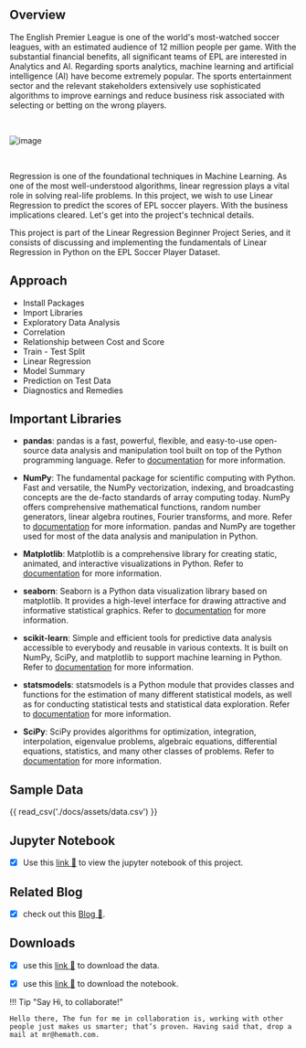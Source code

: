 ## **Overview**



The English Premier League is one of the world's most-watched soccer leagues, with an estimated audience of 12 million people per game.
With the substantial financial benefits, all significant teams of EPL are interested in Analytics and AI. Regarding sports analytics, machine learning and artificial intelligence (AI) have become extremely popular. The sports entertainment sector and the relevant stakeholders extensively use sophisticated algorithms to improve earnings and reduce business risk associated with selecting or betting on the wrong players.


<br>

![image](https://cdn.pixabay.com/photo/2016/04/15/20/28/football-1331838__340.jpg)

<br>


Regression is one of the foundational techniques in Machine Learning. As one of the most well-understood algorithms, linear regression plays a vital role in solving real-life problems.
In this project, we wish to use Linear Regression to predict the scores of EPL soccer players.
With the business implications cleared. Let's get into the project's technical details.



This project is part of the Linear Regression Beginner Project Series, and it consists of discussing and implementing the fundamentals of Linear Regression in Python on the EPL Soccer Player Dataset.

## **Approach**

* Install Packages
* Import Libraries
* Exploratory Data Analysis
* Correlation
* Relationship between Cost and Score
* Train - Test Split
* Linear Regression
* Model Summary
* Prediction on Test Data
* Diagnostics and Remedies

## **Important Libraries**
 
* **pandas**: pandas is a fast, powerful, flexible, and easy-to-use open-source data analysis and manipulation tool built on top of the Python programming language. Refer to [documentation](https://pandas.pydata.org/) for more information.
 
* **NumPy**: The fundamental package for scientific computing with Python. Fast and versatile, the NumPy vectorization, indexing, and broadcasting concepts are the de-facto standards of array computing today. NumPy offers comprehensive mathematical functions, random number generators, linear algebra routines, Fourier transforms, and more. Refer to [documentation](https://numpy.org/) for more information. pandas and NumPy are together used for most of the data analysis and manipulation in Python.
 
* **Matplotlib**: Matplotlib is a comprehensive library for creating static, animated, and interactive visualizations in Python. Refer to [documentation](https://matplotlib.org/) for more information.
 
* **seaborn**: Seaborn is a Python data visualization library based on matplotlib. It provides a high-level interface for drawing attractive and informative statistical graphics. Refer to [documentation](https://seaborn.pydata.org/) for more information.
 
* **scikit-learn**: Simple and efficient tools for predictive data analysis
accessible to everybody and reusable in various contexts.
It is built on NumPy, SciPy, and matplotlib to support machine learning in Python. Refer to [documentation](https://scikit-learn.org/stable/) for more information.
 
* **statsmodels**: statsmodels is a Python module that provides classes and functions for the estimation of many different statistical models, as well as for conducting statistical tests and statistical data exploration. Refer to [documentation](https://www.statsmodels.org/stable/index.html) for more information.
 
* **SciPy**: SciPy provides algorithms for optimization, integration, interpolation, eigenvalue problems, algebraic equations, differential equations, statistics, and many other classes of problems. Refer to [documentation](https://scipy.org/) for more information.
 

## Sample Data


{{ read_csv('./docs/assets/data.csv') }}

## Jupyter Notebook


 - [x] Use this [link :link:](https://git.hemath.com/1_LR_model_using_EPL_soccer_data/notebook/ ) to view the jupyter notebook of this project.

## Related Blog

 - [x] check out this [Blog :link:](https://blog.hemath.com/linear-regression-model-using-english-premier-league-epl-soccer-data).

## Downloads

 - [x] use this [link :link:](https://data.hemath.com/access/file_csv/1_Soccer_Data.csv) to download the data.
 - [x] use this [link :link:](https://data.hemath.com/access/notebooks/1_LR_model_using_EPL_soccer_data.ipynb) to download the notebook.



!!! Tip "Say Hi, to collaborate!"

    Hello there, The fun for me in collaboration is, working with other people just makes us smarter; that’s proven. Having said that, drop a mail at mr@hemath.com.